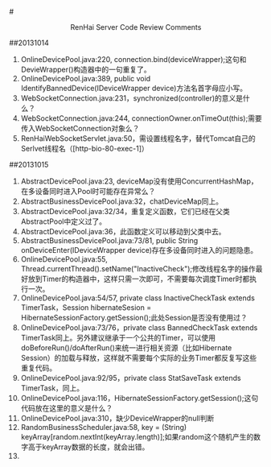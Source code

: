 #<center>RenHai Server Code Review Comments</center>

##20131014
1. OnlineDevicePool.java:220, connection.bind(deviceWrapper);这句和DevieWrapper()构造器中的一句重复了。
2. OnlineDevicePool.java:389, public void IdentifyBannedDevice(IDeviceWrapper device)方法名首字母应小写。
3. WebSocketConnection.java:231，synchronized(controller)的意义是什么？
4. WebSocketConnection.java:244, connectionOwner.onTimeOut(this);需要传入WebSocketConnection对象么？
5. RenHaiWebSocketServlet.java:50，需设置线程名字，替代Tomcat自己的Serlvet线程名（[http-bio-80-exec-1]）

##20131015
1. AbstractDevicePool.java:23, deviceMap没有使用ConcurrentHashMap，在多设备同时进入Pool时可能存在异常么？
2. AbstractBusinessDevicePool.java:32，chatDeviceMap同上。
3. AbstractDevicePool.java:32/34，重复定义函数，它们已经在父类AbstractPool中定义过了。
4. AbstractDevicePool.java:36，此函数定义可以移动到父类中去。
5. AbstractBusinessDevicePool.java:73/81, public String onDeviceEnter(IDeviceWrapper device)存在多设备同时进入的问题隐患。
6. OnlineDevicePool.java:55, Thread.currentThread().setName("InactiveCheck");修改线程名字的操作最好放到Timer的构造器中，这样只需一次即可，不需要每次调度Timer时都执行一次。
7. OnlineDevicePool.java:54/57, private class InactiveCheckTask extends TimerTask，Session hibernateSesion = HibernateSessionFactory.getSession();此处Session是否没有使用过？
8. OnlineDevicePool.java:73/76，private class BannedCheckTask extends TimerTask同上。另外建议继承于一个公共的Timer，可以使用doBeforeRun()/doAfterRun()来统一进行相关资源（比如Hibernate Session）的加载与释放，这样就不需要每个实际的业务Timer都反复写这些重复代码。
9. OnlineDevicePool.java:92/95，private class StatSaveTask extends TimerTask，同上。
10. OnlineDevicePool.java:116，HibernateSessionFactory.getSession();这句代码放在这里的意义是什么？
11. OnlineDevicePool.java:310，缺少DeviceWrapper的null判断
12. RandomBusinessScheduler.java:58, key = (String) keyArray[random.nextInt(keyArray.length)];如果random这个随机产生的数字高于keyArray数据的长度，就会出错。
13. 